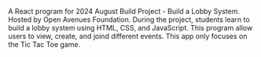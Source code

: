 A React program for 2024 August Build Project - Build a Lobby System. Hosted by Open Avenues Foundation. During the project, students learn to build a lobby system using HTML, CSS, and JavaScript. This program allow users to view, create, and joind different events. This app only focuses on the Tic Tac Toe game. 
